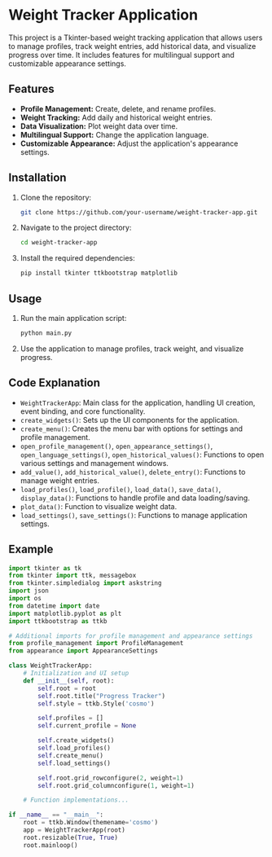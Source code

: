 # Weight Tracker Application

This project is a Tkinter-based weight tracking application that allows users to manage profiles, track weight entries, add historical data, and visualize progress over time. It includes features for multilingual support and customizable appearance settings.

## Features

- **Profile Management:** Create, delete, and rename profiles.
- **Weight Tracking:** Add daily and historical weight entries.
- **Data Visualization:** Plot weight data over time.
- **Multilingual Support:** Change the application language.
- **Customizable Appearance:** Adjust the application's appearance settings.

## Installation

1. Clone the repository:
    ```sh
    git clone https://github.com/your-username/weight-tracker-app.git
    ```
2. Navigate to the project directory:
    ```sh
    cd weight-tracker-app
    ```
3. Install the required dependencies:
    ```sh
    pip install tkinter ttkbootstrap matplotlib
    ```

## Usage

1. Run the main application script:
    ```sh
    python main.py
    ```
2. Use the application to manage profiles, track weight, and visualize progress.

## Code Explanation

- `WeightTrackerApp`: Main class for the application, handling UI creation, event binding, and core functionality.
- `create_widgets()`: Sets up the UI components for the application.
- `create_menu()`: Creates the menu bar with options for settings and profile management.
- `open_profile_management()`, `open_appearance_settings()`, `open_language_settings()`, `open_historical_values()`: Functions to open various settings and management windows.
- `add_value()`, `add_historical_value()`, `delete_entry()`: Functions to manage weight entries.
- `load_profiles()`, `load_profile()`, `load_data()`, `save_data()`, `display_data()`: Functions to handle profile and data loading/saving.
- `plot_data()`: Function to visualize weight data.
- `load_settings()`, `save_settings()`: Functions to manage application settings.

## Example

```python
import tkinter as tk
from tkinter import ttk, messagebox
from tkinter.simpledialog import askstring
import json
import os
from datetime import date
import matplotlib.pyplot as plt
import ttkbootstrap as ttkb

# Additional imports for profile management and appearance settings
from profile_management import ProfileManagement
from appearance import AppearanceSettings

class WeightTrackerApp:
    # Initialization and UI setup
    def __init__(self, root):
        self.root = root
        self.root.title("Progress Tracker")
        self.style = ttkb.Style('cosmo')

        self.profiles = []
        self.current_profile = None

        self.create_widgets()
        self.load_profiles()
        self.create_menu()
        self.load_settings()

        self.root.grid_rowconfigure(2, weight=1)
        self.root.grid_columnconfigure(1, weight=1)

    # Function implementations...

if __name__ == "__main__":
    root = ttkb.Window(themename='cosmo')
    app = WeightTrackerApp(root)
    root.resizable(True, True)
    root.mainloop()
